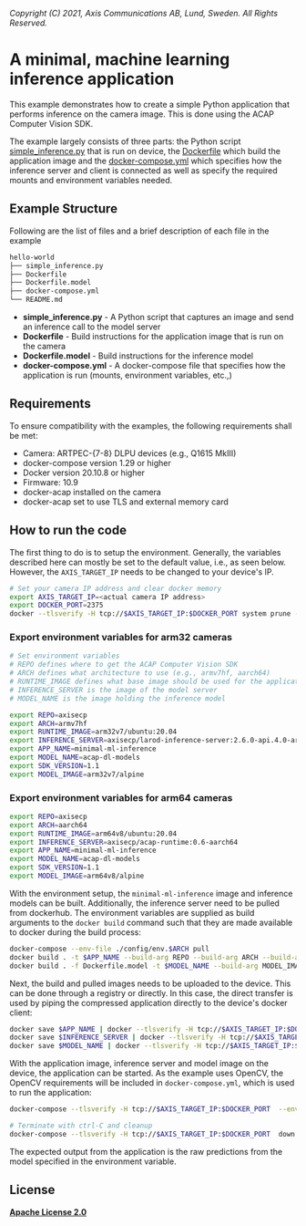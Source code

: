 *Copyright (C) 2021, Axis Communications AB, Lund, Sweden. All Rights Reserved.*


# A minimal, machine learning inference application
This example demonstrates how to create a simple Python application that performs inference on the camera image. This is done using the ACAP Computer Vision SDK.

The example largely consists of three parts: the Python script [simple_inference.py](simple_inference.py) that is run on device, the [Dockerfile](Dockerfile) which build the application image and the [docker-compose.yml](docker-compose.yml) which specifies how the inference server and client is connected as well as specify the required mounts and environment variables needed.

## Example Structure
Following are the list of files and a brief description of each file in the example
```bash
hello-world
├── simple_inference.py
├── Dockerfile
├── Dockerfile.model
├── docker-compose.yml
└── README.md
```

* **simple_inference.py** - A Python script that captures an image and send an inference call to the model server
* **Dockerfile** - Build instructions for the application image that is run on the camera
* **Dockerfile.model** - Build instructions for the inference model
* **docker-compose.yml** - A docker-compose file that specifies how the application is run (mounts, environment variables, etc.,)

## Requirements
To ensure compatibility with the examples, the following requirements shall be met:
* Camera: ARTPEC-{7-8} DLPU devices (e.g., Q1615 MkIII)
* docker-compose version 1.29 or higher
* Docker version 20.10.8 or higher
* Firmware: 10.9
* docker-acap installed on the camera
* docker-acap set to use TLS and external memory card

## How to run the code
The first thing to do is to setup the environment. Generally, the variables described here can mostly be set to the default value, i.e., as seen below. However, the `AXIS_TARGET_IP` needs to be changed to your device's IP.

```sh
# Set your camera IP address and clear docker memory
export AXIS_TARGET_IP=<actual camera IP address>
export DOCKER_PORT=2375
docker --tlsverify -H tcp://$AXIS_TARGET_IP:$DOCKER_PORT system prune -af
```

### Export environment variables for arm32 cameras
```sh
# Set environment variables
# REPO defines where to get the ACAP Computer Vision SDK
# ARCH defines what architecture to use (e.g., armv7hf, aarch64)
# RUNTIME_IMAGE defines what base image should be used for the application image 
# INFERENCE_SERVER is the image of the model server
# MODEL_NAME is the image holding the inference model

export REPO=axisecp
export ARCH=armv7hf
export RUNTIME_IMAGE=arm32v7/ubuntu:20.04
export INFERENCE_SERVER=axisecp/larod-inference-server:2.6.0-api.4.0-armv7hf-ubuntu20.04
export APP_NAME=minimal-ml-inference
export MODEL_NAME=acap-dl-models
export SDK_VERSION=1.1
export MODEL_IMAGE=arm32v7/alpine
```


### Export environment variables for arm64 cameras
```sh
export REPO=axisecp
export ARCH=aarch64
export RUNTIME_IMAGE=arm64v8/ubuntu:20.04
export INFERENCE_SERVER=axisecp/acap-runtime:0.6-aarch64
export APP_NAME=minimal-ml-inference
export MODEL_NAME=acap-dl-models
export SDK_VERSION=1.1
export MODEL_IMAGE=arm64v8/alpine
```
With the environment setup, the `minimal-ml-inference` image and inference models can be built. Additionally, the inference server need to be pulled from dockerhub. The environment variables are supplied as build arguments to the `docker build` command such that they are made available to docker during the build process:

```sh
docker-compose --env-file ./config/env.$ARCH pull
docker build . -t $APP_NAME --build-arg REPO --build-arg ARCH --build-arg RUNTIME_IMAGE --build-arg SDK_VERSION
docker build . -f Dockerfile.model -t $MODEL_NAME --build-arg MODEL_IMAGE
```

Next, the build and pulled images needs to be uploaded to the device. This can be done through a registry or directly. In this case, the direct transfer is used by piping the compressed application directly to the device's docker client:

```sh
docker save $APP_NAME | docker --tlsverify -H tcp://$AXIS_TARGET_IP:$DOCKER_PORT  load
docker save $INFERENCE_SERVER | docker --tlsverify -H tcp://$AXIS_TARGET_IP:$DOCKER_PORT  load
docker save $MODEL_NAME | docker --tlsverify -H tcp://$AXIS_TARGET_IP:$DOCKER_PORT  load
```

With the application image, inference server and model image on the device, the application can be started. As the example uses OpenCV, the OpenCV requirements will be included in `docker-compose.yml`, which is used to run the application:

```sh
docker-compose --tlsverify -H tcp://$AXIS_TARGET_IP:$DOCKER_PORT  --env-file ./config/env.$ARCH  up

# Terminate with ctrl-C and cleanup
docker-compose --tlsverify -H tcp://$AXIS_TARGET_IP:$DOCKER_PORT  down -v
```

The expected output from the application is the raw predictions from the model specified in the environment variable.

## License
**[Apache License 2.0](../LICENSE)**
